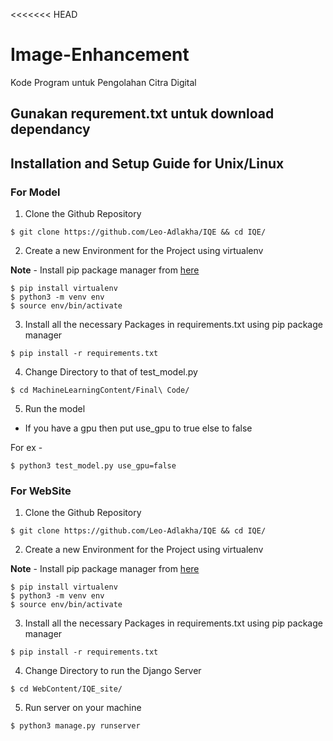 <<<<<<< HEAD
# Image-Enhancement
Kode Program untuk Pengolahan Citra Digital

## Gunakan requrement.txt untuk download dependancy

## Installation and Setup Guide for Unix/Linux

### For Model

1. Clone the Github Repository

```
$ git clone https://github.com/Leo-Adlakha/IQE && cd IQE/
```

2. Create a new Environment for the Project using virtualenv

**Note** - Install pip package manager from [here](https://pip.pypa.io/en/stable/installing/)

```
$ pip install virtualenv
$ python3 -m venv env
$ source env/bin/activate
```


3. Install all the necessary Packages in requirements.txt using pip package manager

```
$ pip install -r requirements.txt
```

4. Change Directory to that of test_model.py

```
$ cd MachineLearningContent/Final\ Code/
```

5. Run the model
* If you have a gpu then put use_gpu to true else to false

For ex -

```
$ python3 test_model.py use_gpu=false
```

### For WebSite

1. Clone the Github Repository

```
$ git clone https://github.com/Leo-Adlakha/IQE && cd IQE/
```

2. Create a new Environment for the Project using virtualenv

**Note** - Install pip package manager from [here](https://pip.pypa.io/en/stable/installing/)

```
$ pip install virtualenv
$ python3 -m venv env
$ source env/bin/activate
```


3. Install all the necessary Packages in requirements.txt using pip package manager

```
$ pip install -r requirements.txt
```

4. Change Directory to run the Django Server

```
$ cd WebContent/IQE_site/
```

5. Run server on your machine

```
$ python3 manage.py runserver
```


